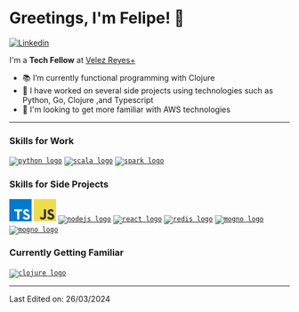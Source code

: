 <!-- Greeting -->
# Greetings, I'm Felipe! :wave:

[![Linkedin](https://img.shields.io/badge/-jfelipeforero-blue?style=flat&logo=Linkedin&logoColor=white)](https://www.linkedin.com/in/jfelipeforero/)

<!--Introduction -->
I'm a **Tech Fellow** at [Velez Reyes+](https://velezreyesmas.com/en/fellows/)

- 📚 I’m currently functional programming with Clojure
- 🐝 I have worked on several side projects using technologies such as Python, Go, Clojure ,and Typescript
- 🌱 I'm looking to get more familiar with AWS technologies

---

### Skills for Work
<code><a href="https://www.python.org/"><img height="40" src="https://upload.wikimedia.org/wikipedia/commons/thumb/c/c3/Python-logo-notext.svg/1200px-Python-logo-notext.svg.png" alt="python logo" /></a></code>
<code><a href="https://flask.palletsprojects.com/en/3.0.x/"><img height="40" src="https://flask.palletsprojects.com/en/3.0.x/_images/flask-horizontal.png" alt="scala logo" /></a></code>
<code><a href="https://fastapi.tiangolo.com/"><img height="40" src="https://fastapi.tiangolo.com/img/logo-margin/logo-teal.png" alt="spark logo" /></a></code>

### Skills for Side Projects
<code><a href="https://www.typescriptlang.org/"><img height="40" src="https://raw.githubusercontent.com/github/explore/80688e429a7d4ef2fca1e82350fe8e3517d3494d/topics/typescript/typescript.png" alt="ts logo" /></a></code>
<code><a href="https://www.javascript.com/"><img height="40" src="https://raw.githubusercontent.com/github/explore/80688e429a7d4ef2fca1e82350fe8e3517d3494d/topics/javascript/javascript.png" alt="js logo" /></a></code>
<code><a href="https://nodejs.org/en/"><img height="40" src="https://seeklogo.com/images/N/nodejs-logo-FBE122E377-seeklogo.com.png" alt="nodejs logo" /></a></code>
<code><a href="https://reactjs.org/"><img height="40" src="https://cdn.worldvectorlogo.com/logos/react-1.svg" alt="react logo" /></a></code>
<code><a href="https://redis.io/"><img height="40" src="https://cdn.worldvectorlogo.com/logos/redis.svg" alt="redis logo" /></a></code>
<code><a href="https://www.mongodb.com/"><img height="40" src="https://lh3.googleusercontent.com/proxy/ySJGunBv--aEdMj4l5jjQ8yjedaZqZyLcFvdKiqHo7aNqDllAwtSobJU-jWgcxDpo5_t8dlMj50yc8dnTHZJ9XW2f3VKmaFyWQGNIBLYHizmQT3cry7kvhSfy8PliQ" alt="mogno logo" /></a></code>
<code><a href="https://www.docker.com/"><img height="40" src="https://www.docker.com/sites/default/files/d8/styles/role_icon/public/2019-07/Moby-logo.png?itok=sYH_JEaJ" alt="mogno logo" /></a></code>

### Currently Getting Familiar
<code><a href="https://clojure.org"><img height="40" src="https://clojure.org/images/clojure-logo-120b.png" alt="clojure logo" /></a></code>


---

Last Edited on: 26/03/2024
